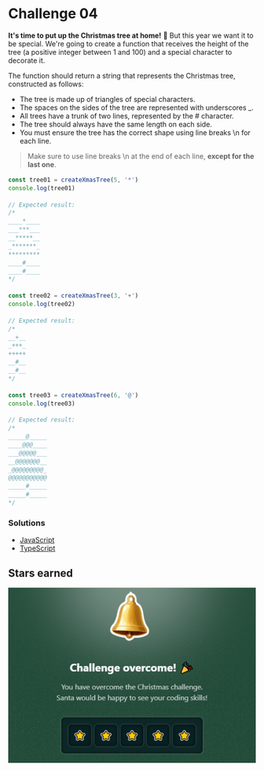 # Challenge 04

**It's time to put up the Christmas tree at home!** 🎄 But this year we want it to be special. We're going to create a function that receives the height of the tree (a positive integer between 1 and 100) and a special character to decorate it.

The function should return a string that represents the Christmas tree, constructed as follows:

- The tree is made up of triangles of special characters.
- The spaces on the sides of the tree are represented with underscores \_.
- All trees have a trunk of two lines, represented by the # character.
- The tree should always have the same length on each side.
- You must ensure the tree has the correct shape using line breaks \n for each line.

> Make sure to use line breaks \n at the end of each line, **except for the last one**.

```js
const tree01 = createXmasTree(5, '*')
console.log(tree01)

// Expected result:
/*
____*____
___***___
__*****__
_*******_
*********
____#____
____#____
*/

const tree02 = createXmasTree(3, '+')
console.log(tree02)

// Expected result:
/*
__+__
_+++_
+++++
__#__
__#__
*/

const tree03 = createXmasTree(6, '@')
console.log(tree03)

// Expected result:
/*
_____@_____
____@@@____
___@@@@@___
__@@@@@@@__
_@@@@@@@@@_
@@@@@@@@@@@
_____#_____
_____#_____
*/
```

### Solutions

- [JavaScript](./solution.js)
- [TypeScript](./solution.ts)

## Stars earned

![5 stars](../../.github/04-challenge-stars.png)
